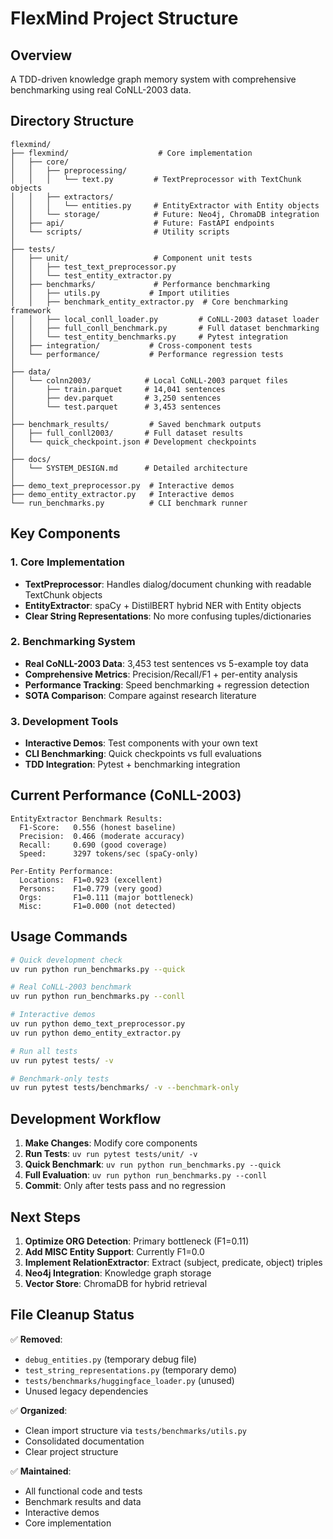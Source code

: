 # FlexMind Project Structure

## Overview
A TDD-driven knowledge graph memory system with comprehensive benchmarking using real CoNLL-2003 data.

## Directory Structure

```
flexmind/
├── flexmind/                    # Core implementation
│   ├── core/
│   │   ├── preprocessing/
│   │   │   └── text.py         # TextPreprocessor with TextChunk objects
│   │   ├── extractors/
│   │   │   └── entities.py     # EntityExtractor with Entity objects
│   │   └── storage/            # Future: Neo4j, ChromaDB integration
│   ├── api/                    # Future: FastAPI endpoints
│   └── scripts/                # Utility scripts
│
├── tests/
│   ├── unit/                   # Component unit tests
│   │   ├── test_text_preprocessor.py
│   │   └── test_entity_extractor.py
│   ├── benchmarks/             # Performance benchmarking
│   │   ├── utils.py           # Import utilities
│   │   ├── benchmark_entity_extractor.py  # Core benchmarking framework
│   │   ├── local_conll_loader.py         # CoNLL-2003 dataset loader
│   │   ├── full_conll_benchmark.py       # Full dataset benchmarking
│   │   └── test_entity_benchmarks.py     # Pytest integration
│   ├── integration/           # Cross-component tests
│   └── performance/           # Performance regression tests
│
├── data/
│   └── colnn2003/            # Local CoNLL-2003 parquet files
│       ├── train.parquet     # 14,041 sentences
│       ├── dev.parquet       # 3,250 sentences
│       └── test.parquet      # 3,453 sentences
│
├── benchmark_results/         # Saved benchmark outputs
│   ├── full_conll2003/       # Full dataset results
│   └── quick_checkpoint.json # Development checkpoints
│
├── docs/
│   └── SYSTEM_DESIGN.md      # Detailed architecture
│
├── demo_text_preprocessor.py  # Interactive demos
├── demo_entity_extractor.py   # Interactive demos
└── run_benchmarks.py          # CLI benchmark runner
```

## Key Components

### 1. Core Implementation
- **TextPreprocessor**: Handles dialog/document chunking with readable TextChunk objects
- **EntityExtractor**: spaCy + DistilBERT hybrid NER with Entity objects
- **Clear String Representations**: No more confusing tuples/dictionaries

### 2. Benchmarking System
- **Real CoNLL-2003 Data**: 3,453 test sentences vs 5-example toy data
- **Comprehensive Metrics**: Precision/Recall/F1 + per-entity analysis
- **Performance Tracking**: Speed benchmarking + regression detection
- **SOTA Comparison**: Compare against research literature

### 3. Development Tools
- **Interactive Demos**: Test components with your own text
- **CLI Benchmarking**: Quick checkpoints vs full evaluations
- **TDD Integration**: Pytest + benchmarking integration

## Current Performance (CoNLL-2003)

```
EntityExtractor Benchmark Results:
  F1-Score:   0.556 (honest baseline)
  Precision:  0.466 (moderate accuracy)
  Recall:     0.690 (good coverage)
  Speed:      3297 tokens/sec (spaCy-only)

Per-Entity Performance:
  Locations:  F1=0.923 (excellent)
  Persons:    F1=0.779 (very good)  
  Orgs:       F1=0.111 (major bottleneck)
  Misc:       F1=0.000 (not detected)
```

## Usage Commands

```bash
# Quick development check
uv run python run_benchmarks.py --quick

# Real CoNLL-2003 benchmark
uv run python run_benchmarks.py --conll

# Interactive demos
uv run python demo_text_preprocessor.py
uv run python demo_entity_extractor.py

# Run all tests
uv run pytest tests/ -v

# Benchmark-only tests  
uv run pytest tests/benchmarks/ -v --benchmark-only
```

## Development Workflow

1. **Make Changes**: Modify core components
2. **Run Tests**: `uv run pytest tests/unit/ -v`
3. **Quick Benchmark**: `uv run python run_benchmarks.py --quick`
4. **Full Evaluation**: `uv run python run_benchmarks.py --conll`
5. **Commit**: Only after tests pass and no regression

## Next Steps

1. **Optimize ORG Detection**: Primary bottleneck (F1=0.11)
2. **Add MISC Entity Support**: Currently F1=0.0  
3. **Implement RelationExtractor**: Extract (subject, predicate, object) triples
4. **Neo4j Integration**: Knowledge graph storage
5. **Vector Store**: ChromaDB for hybrid retrieval

## File Cleanup Status

✅ **Removed**:
- `debug_entities.py` (temporary debug file)
- `test_string_representations.py` (temporary demo)
- `tests/benchmarks/huggingface_loader.py` (unused)
- Unused legacy dependencies

✅ **Organized**:
- Clean import structure via `tests/benchmarks/utils.py`
- Consolidated documentation
- Clear project structure

✅ **Maintained**:
- All functional code and tests
- Benchmark results and data
- Interactive demos
- Core implementation